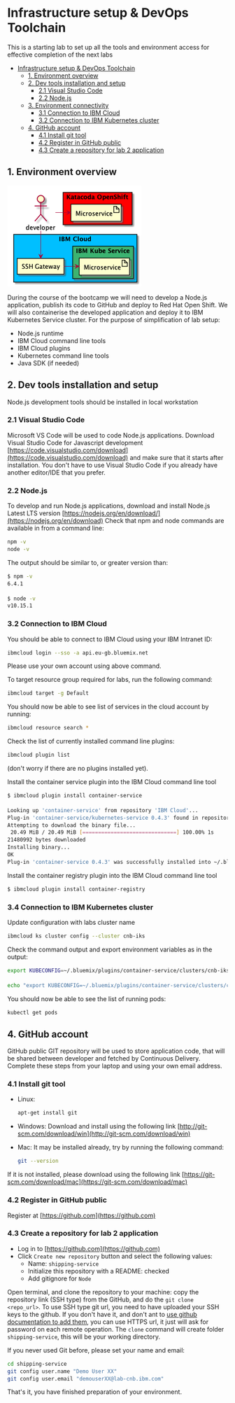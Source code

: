 # Infrastructure setup & DevOps Toolchain

This is a starting lab to set up all the tools and environment access for effective completion of the next labs

- [Infrastructure setup & DevOps Toolchain](#infrastructure-setup--devops-toolchain)
  - [1. Environment overview](#1-environment-overview)
  - [2. Dev tools installation and setup](#2-dev-tools-installation-and-setup)
    - [2.1 Visual Studio Code](#21-visual-studio-code)
    - [2.2 Node.js](#23-nodejs)
  - [3. Environment connectivity](#3-environment-connectivity)
    - [3.1 Connection to IBM Cloud](#32-connection-to-ibm-cloud)
    - [3.2 Connection to IBM Kubernetes cluster](#34-connection-to-ibm-kubernetes-cluster)
  - [4. GitHub account](#4-github-account)
    - [4.1 Install git tool](#41-install-git-tool)
    - [4.2 Register in GitHub public](#42-register-in-github-public)
    - [4.3 Create a repository for lab 2 application](#43-create-a-repository-for-lab-2-application)

## 1. Environment overview

![environment](environment-diagram.png "Environment")

During the course of the bootcamp we will need to develop a Node.js application, publish its code to GitHub and deploy to Red Hat Open Shift.
We will also containerise the developed application and deploy it to IBM Kubernetes Service cluster. For the purpose of simplification of lab setup:

- Node.js runtime
- IBM Cloud command line tools
- IBM Cloud plugins
- Kubernetes command line tools
- Java SDK (if needed)

## 2. Dev tools installation and setup

Node.js development tools should be installed in local workstation

### 2.1 Visual Studio Code

Microsoft VS Code will be used to code Node.js applications.
Download Visual Studio Code for Javascript development [https://code.visualstudio.com/download](https://code.visualstudio.com/download)
and make sure that it starts after installation. You don't have to use Visual Studio Code if you already have another editor/IDE that you prefer.

### 2.2 Node.js

To develop and run Node.js applications, download and install Node.js Latest LTS version [https://nodejs.org/en/download/](https://nodejs.org/en/download)
Check that npm and node commands are available in from a command line:

```sh
npm -v
node -v
```

The output should be similar to, or greater version than:

```sh
$ npm -v
6.4.1

$ node -v
v10.15.1
```
### 3.2 Connection to IBM Cloud

You should be able to connect to IBM Cloud using your IBM Intranet ID:

```sh
ibmcloud login --sso -a api.eu-gb.bluemix.net
```

Please use your own account using above command.

To target resource group required for labs, run the following command:

```sh
ibmcloud target -g Default
```

You should now be able to see list of services in the cloud account by running:

```sh
ibmcloud resource search *
```

Check the list of currently installed command line plugins:

```sh
ibmcloud plugin list
```

(don't worry if there are no plugins installed yet).

Install the container service plugin into the IBM Cloud command line tool

```sh
$ ibmcloud plugin install container-service

Looking up 'container-service' from repository 'IBM Cloud'...
Plug-in 'container-service/kubernetes-service 0.4.3' found in repository 'IBM Cloud'
Attempting to download the binary file...
 20.49 MiB / 20.49 MiB [==============================] 100.00% 1s
21480992 bytes downloaded
Installing binary...
OK
Plug-in 'container-service 0.4.3' was successfully installed into ~/.bluemix/plugins/container-service. Use 'ibmcloud plugin show container-service' to show its details.
```

Install the container registry plugin into the IBM Cloud command line tool

```sh
$ ibmcloud plugin install container-registry
```

### 3.4 Connection to IBM Kubernetes cluster

Update configuration with labs cluster name

```sh
ibmcloud ks cluster config --cluster cnb-iks
```

Check the command output and export environment variables as in the output:

```sh
export KUBECONFIG=~/.bluemix/plugins/container-service/clusters/cnb-iks/kube-config-lon02-cnb-iks.yml

echo "export KUBECONFIG=~/.bluemix/plugins/container-service/clusters/cnb-iks/kube-config-lon02-cnb-iks.yml" >> .bash_profile
```

You should now be able to see the list of running pods:

```sh
kubectl get pods
```

## 4. GitHub account

GitHub public GIT repository will be used to store application code, that will be shared between developer and fetched by Continuous Delivery. Complete these steps from your laptop and using your own email address.

### 4.1 Install git tool

- Linux:
    ```sh
    apt-get install git
    ```
- Windows:
  Download and install using the following link [http://git-scm.com/download/win](http://git-scm.com/download/win)

- Mac:
  It may be installed already, try by running the following command:
    ```sh
    git --version
    ```

If it is not installed, please download using the following link [https://git-scm.com/download/mac](https://git-scm.com/download/mac)

### 4.2 Register in GitHub public

Register at [https://github.com](https://github.com)
  
### 4.3 Create a repository for lab 2 application

- Log in to [https://github.com](https://github.com)
- Click `Create new repository` button and select the following values:
  - Name: `shipping-service`
  - Initialize this repository with a README: checked
  - Add gitignore for `Node`

Open terminal, and clone the repository to your machine: copy the repository link (SSH type) from the GitHub, and do the `git clone <repo_url>`. To use SSH type git url, you need to have uploaded your SSH keys to the github. If you don't have it, and don't ant to [use github documentation to add them](https://help.github.com/articles/adding-a-new-ssh-key-to-your-github-account/), you can use HTTPS url, it just will ask for password on each remote operation. The `clone` command will create folder `shipping-service`, this will be your working directory.

If you never used Git before, please set your name and email:

```sh
cd shipping-service
git config user.name "Demo User XX"
git config user.email "demouserXX@lab-cnb.ibm.com"
```

That's it, you have finished preparation of your environment.
